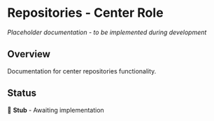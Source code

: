 # Repositories - Center Role

*Placeholder documentation - to be implemented during development*

## Overview
Documentation for center repositories functionality.

## Status
🔨 **Stub** - Awaiting implementation